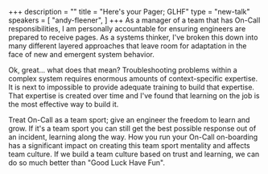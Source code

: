 +++
description = ""
title = "Here's your Pager; GLHF"
type = "new-talk"
speakers = [
        "andy-fleener",
]
+++
As a manager of a team that has On-Call responsibilities, I am personally accountable for ensuring engineers are prepared to receive pages. As a systems thinker, I've broken this down into many different layered approaches that leave room for adaptation in the face of new and emergent system behavior.

Ok, great... what does that mean? Troubleshooting problems within a complex system requires enormous amounts of context-specific expertise. It is next to impossible to provide adequate training to build that expertise. That expertise is created over time and I've found that learning on the job is the most effective way to build it.

Treat On-Call as a team sport; give an engineer the freedom to learn and grow. If it's a team sport you can still get the best possible response out of an incident, learning along the way. How you run your On-Call on-boarding has a significant impact on creating this team sport mentality and affects team culture. If we build a team culture based on trust and learning, we can do so much better than "Good Luck Have Fun".
